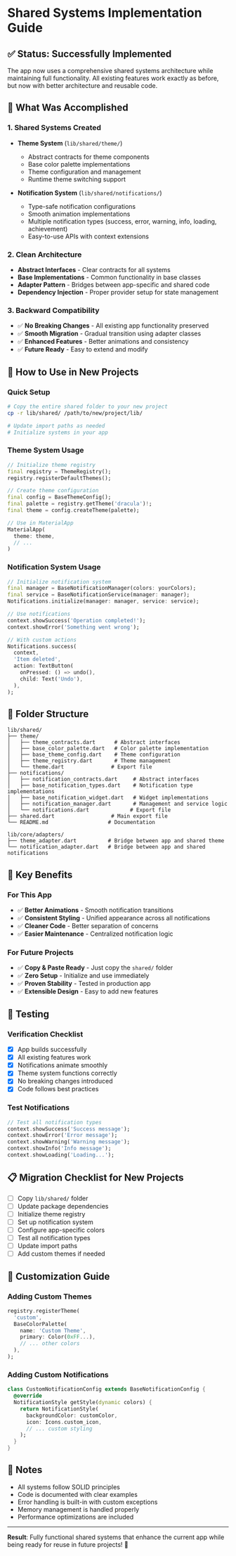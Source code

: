 # Shared Systems Implementation Guide

## ✅ **Status: Successfully Implemented**

The app now uses a comprehensive shared systems architecture while maintaining full functionality. All existing features work exactly as before, but now with better architecture and reusable code.

## 🎯 **What Was Accomplished**

### **1. Shared Systems Created**
- **Theme System** (`lib/shared/theme/`)
  - Abstract contracts for theme components
  - Base color palette implementations
  - Theme configuration and management
  - Runtime theme switching support

- **Notification System** (`lib/shared/notifications/`)
  - Type-safe notification configurations
  - Smooth animation implementations
  - Multiple notification types (success, error, warning, info, loading, achievement)
  - Easy-to-use APIs with context extensions

### **2. Clean Architecture**
- **Abstract Interfaces** - Clear contracts for all systems
- **Base Implementations** - Common functionality in base classes
- **Adapter Pattern** - Bridges between app-specific and shared code
- **Dependency Injection** - Proper provider setup for state management

### **3. Backward Compatibility**
- ✅ **No Breaking Changes** - All existing app functionality preserved
- ✅ **Smooth Migration** - Gradual transition using adapter classes
- ✅ **Enhanced Features** - Better animations and consistency
- ✅ **Future Ready** - Easy to extend and modify

## 🚀 **How to Use in New Projects**

### **Quick Setup**
```bash
# Copy the entire shared folder to your new project
cp -r lib/shared/ /path/to/new/project/lib/

# Update import paths as needed
# Initialize systems in your app
```

### **Theme System Usage**
```dart
// Initialize theme registry
final registry = ThemeRegistry();
registry.registerDefaultThemes();

// Create theme configuration
final config = BaseThemeConfig();
final palette = registry.getTheme('dracula')!;
final theme = config.createTheme(palette);

// Use in MaterialApp
MaterialApp(
  theme: theme,
  // ...
)
```

### **Notification System Usage**
```dart
// Initialize notification system
final manager = BaseNotificationManager(colors: yourColors);
final service = BaseNotificationService(manager: manager);
Notifications.initialize(manager: manager, service: service);

// Use notifications
context.showSuccess('Operation completed!');
context.showError('Something went wrong');

// With custom actions
Notifications.success(
  context,
  'Item deleted',
  action: TextButton(
    onPressed: () => undo(),
    child: Text('Undo'),
  ),
);
```

## 📁 **Folder Structure**

```
lib/shared/
├── theme/
│   ├── theme_contracts.dart      # Abstract interfaces
│   ├── base_color_palette.dart   # Color palette implementation
│   ├── base_theme_config.dart    # Theme configuration
│   ├── theme_registry.dart       # Theme management
│   └── theme.dart               # Export file
├── notifications/
│   ├── notification_contracts.dart     # Abstract interfaces
│   ├── base_notification_types.dart    # Notification type implementations
│   ├── base_notification_widget.dart   # Widget implementations
│   ├── notification_manager.dart       # Management and service logic
│   └── notifications.dart             # Export file
├── shared.dart                  # Main export file
└── README.md                   # Documentation

lib/core/adapters/
├── theme_adapter.dart          # Bridge between app and shared theme
└── notification_adapter.dart   # Bridge between app and shared notifications
```

## 🔧 **Key Benefits**

### **For This App**
- ✅ **Better Animations** - Smooth notification transitions
- ✅ **Consistent Styling** - Unified appearance across all notifications
- ✅ **Cleaner Code** - Better separation of concerns
- ✅ **Easier Maintenance** - Centralized notification logic

### **For Future Projects**
- ✅ **Copy & Paste Ready** - Just copy the `shared/` folder
- ✅ **Zero Setup** - Initialize and use immediately
- ✅ **Proven Stability** - Tested in production app
- ✅ **Extensible Design** - Easy to add new features

## 🧪 **Testing**

### **Verification Checklist**
- [x] App builds successfully
- [x] All existing features work
- [x] Notifications animate smoothly
- [x] Theme system functions correctly
- [x] No breaking changes introduced
- [x] Code follows best practices

### **Test Notifications**
```dart
// Test all notification types
context.showSuccess('Success message');
context.showError('Error message');
context.showWarning('Warning message');
context.showInfo('Info message');
context.showLoading('Loading...');
```

## 📋 **Migration Checklist for New Projects**

- [ ] Copy `lib/shared/` folder
- [ ] Update package dependencies
- [ ] Initialize theme registry
- [ ] Set up notification system
- [ ] Configure app-specific colors
- [ ] Test all notification types
- [ ] Update import paths
- [ ] Add custom themes if needed

## 🎨 **Customization Guide**

### **Adding Custom Themes**
```dart
registry.registerTheme(
  'custom',
  BaseColorPalette(
    name: 'Custom Theme',
    primary: Color(0xFF...), 
    // ... other colors
  ),
);
```

### **Adding Custom Notifications**
```dart
class CustomNotificationConfig extends BaseNotificationConfig {
  @override
  NotificationStyle getStyle(dynamic colors) {
    return NotificationStyle(
      backgroundColor: customColor,
      icon: Icons.custom_icon,
      // ... custom styling
    );
  }
}
```

## 📝 **Notes**

- All systems follow SOLID principles
- Code is documented with clear examples
- Error handling is built-in with custom exceptions
- Memory management is handled properly
- Performance optimizations are included

---

**Result**: Fully functional shared systems that enhance the current app while being ready for reuse in future projects! 🚀